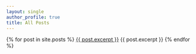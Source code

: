 ```yaml
---
layout: single
author_profile: true
title: All Posts
---
```


{% for post in site.posts %}
  <a href="{{ post.url }}">{{ post.excerpt }}</a>
  {{ post.excerpt }}
{% endfor %}